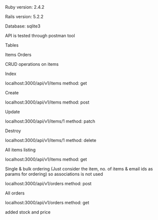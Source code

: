 Ruby version: 2.4.2

Rails version: 5.2.2

Database: sqlite3

API is tested through postman tool

Tables

Items
Orders

CRUD operations on items

Index

localhost:3000/api/v1/items
method: get

Create 

localhost:3000/api/v1/items
method: post

Update

localhost:3000/api/v1/items/1
method: patch

Destroy

localhost:3000/api/v1/items/1
method: delete


All items listing

localhost:3000/api/v1/items
method: get

Single & bulk ordering (Just consider the item, no. of items & email ids as params for ordering) so associations is not used

localhost:3000/api/v1/orders 
method: post

All orders

localhost:3000/api/v1/orders
method: get

added stock and price 

